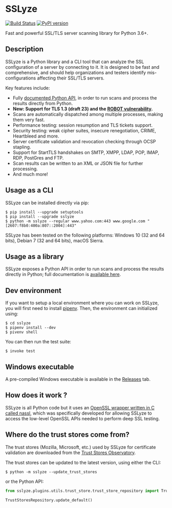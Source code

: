 SSLyze
======

[![Build Status](https://travis-ci.org/nabla-c0d3/sslyze.svg?branch=master)](https://travis-ci.org/nabla-c0d3/sslyze)
[![PyPI version](https://badge.fury.io/py/SSLyze.svg)](https://badge.fury.io/py/SSLyze)

Fast and powerful SSL/TLS server scanning library for Python 3.6+.


Description
-----------

SSLyze is a Python library and a CLI tool that can analyze the SSL configuration of a server by connecting to it. It is 
designed to be fast and comprehensive, and should help organizations and testers identify mis-configurations affecting 
their SSL/TLS servers.

Key features include:
* Fully [documented Python API](https://nabla-c0d3.github.io/sslyze/documentation/), in order to run scans and process the results directly from Python.
* **New: Support for TLS 1.3 (draft 23) and the [ROBOT vulnerability](https://nabla-c0d3.github.io/blog/2017/12/17/sslyze-robot-scan/).**
* Scans are automatically dispatched among multiple processes, making them very fast.
* Performance testing: session resumption and TLS tickets support.
* Security testing: weak cipher suites, insecure renegotiation, CRIME, Heartbleed and more.
* Server certificate validation and revocation checking through OCSP stapling.
* Support for StartTLS handshakes on SMTP, XMPP, LDAP, POP, IMAP, RDP, PostGres and FTP.
* Scan results can be written to an XML or JSON file for further processing.
* And much more!


Usage as a CLI
--------------

SSLyze can be installed directly via pip:

    $ pip install --upgrade setuptools
    $ pip install --upgrade sslyze
    $ python -m sslyze --regular www.yahoo.com:443 www.google.com "[2607:f8b0:400a:807::2004]:443"

SSLyze has been tested on the following platforms: Windows 10 (32 and 64 bits), Debian 7 (32 and 64 bits), macOS Sierra.

Usage as a library
------------------

SSLyze exposes a Python API in order to run scans and process the results directly in Python; full documentation is
[available here][documentation].


Dev environment
---------------

If you want to setup a local environment where you can work on SSLyze, you will first need to install
[pipenv](https://docs.pipenv.org/). Then, the environment can initialized using:

    $ cd sslyze
    $ pipenv install --dev
    $ pivenv shell

You can then run the test suite:

    $ invoke test

Windows executable
------------------

A pre-compiled Windows executable is available in the [Releases](https://github.com/nabla-c0d3/sslyze/releases) tab.


How does it work ?
------------------

SSLyze is all Python code but it uses an
[OpenSSL wrapper written in C called nassl](https://github.com/nabla-c0d3/nassl), which was specifically developed for
allowing SSLyze to access the low-level OpenSSL APIs needed to perform deep SSL testing.


Where do the trust stores come from?
------------------------------------

The trust stores (Mozilla, Microsoft, etc.) used by SSLyze for certificate validation are downloaded from the 
[Trust Stores Observatory](https://github.com/nabla-c0d3/trust_stores_observatory). 

The trust stores can be updated to the latest version, using either the CLI:

    $ python -m sslyze --update_trust_stores

or the Python API:
    
```python
from sslyze.plugins.utils.trust_store.trust_store_repository import TrustStoresRepository

TrustStoresRepository.update_default()
```

[documentation]: https://nabla-c0d3.github.io/sslyze/documentation
